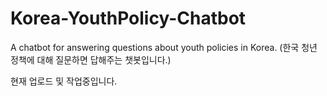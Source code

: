 # Korea-YouthPolicy-Chatbot
A chatbot for answering questions about youth policies in Korea. (한국 청년 정책에 대해 질문하면 답해주는 챗봇입니다.)
<p>현재 업로드 및 작업중입니다.
